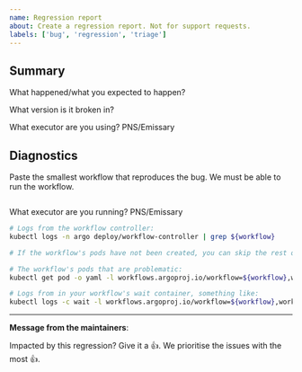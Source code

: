 ```yaml
---
name: Regression report
about: Create a regression report. Not for support requests.
labels: ['bug', 'regression', 'triage']
---
```

## Summary

What happened/what you expected to happen?

What version is it broken in?

What executor are you using? PNS/Emissary

## Diagnostics

Paste the smallest workflow that reproduces the bug. We must be able to run the workflow.

```yaml

```

What executor are you running? PNS/Emissary

```bash
# Logs from the workflow controller:
kubectl logs -n argo deploy/workflow-controller | grep ${workflow}

# If the workflow's pods have not been created, you can skip the rest of the diagnostics.

# The workflow's pods that are problematic:
kubectl get pod -o yaml -l workflows.argoproj.io/workflow=${workflow},workflow.argoproj.io/phase!=Succeeded

# Logs from in your workflow's wait container, something like:
kubectl logs -c wait -l workflows.argoproj.io/workflow=${workflow},workflow.argoproj.io/phase!=Succeeded
```

---
<!-- Issue Author: Don't delete this message to encourage other users to support your issue! -->
**Message from the maintainers**:

Impacted by this regression? Give it a 👍. We prioritise the issues with the most 👍.
